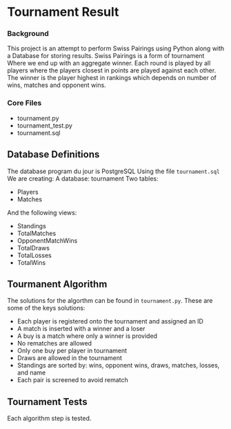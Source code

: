 # Tournament Result
### Background
This project is an attempt to perform Swiss Pairings using Python along with a Database for storing results. Swiss Pairings is a form of tournament Where we end up with an aggregate winner. Each round is played by all players where the players closest in points are played against each other. The winner is the player highest in rankings which depends on number of wins, matches and opponent wins.

### Core Files
* tournament.py
* tournament_test.py
* tournament.sql
 

## Database Definitions
The database program du jour is PostgreSQL
Using the file ```tournament.sql``` We are creating:
A database: tournament
Two tables:
* Players
* Matches

And the following views:
* Standings
* TotalMatches
* OpponentMatchWins
* TotalDraws
* TotalLosses
* TotalWins


## Tourmanent Algorithm
The solutions for the algorthm can be found in ```tournament.py```.
These are some of the keys solutions:
* Each player is registered onto the tournament and assigned an ID
* A match is inserted with a winner and a loser
* A buy is a match where only a winner is provided
* No rematches are allowed
* Only one buy per player in tournament
* Draws are allowed in the tournament
* Standings are sorted by: wins, opponent wins, draws, matches, losses, and name
* Each pair is screened to avoid rematch
 

## Tournament Tests
Each algorithm step is tested.
